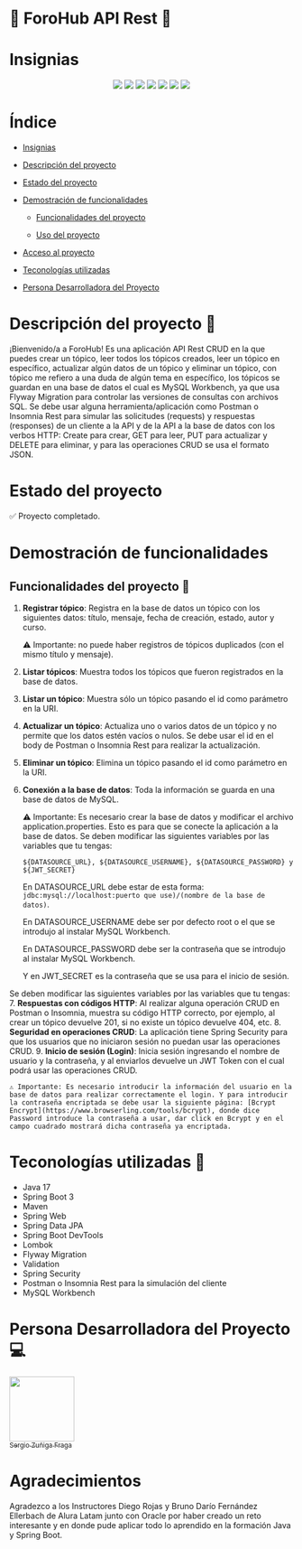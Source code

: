 <h1>💬 ForoHub API Rest 💬</h1>

# Insignias

<div align="center">
    <img src="https://img.shields.io/badge/Estado-En desarrollo-green">
    <img src="https://img.shields.io/badge/Java-v17-blue">
    <img src="https://img.shields.io/badge/Framework-Spring Boot 3-green">
    <img src="https://img.shields.io/badge/Base de Datos-MySQL-blue">
    <img src="https://img.shields.io/badge/ORM-Hibernate-blue">
    <img src="https://img.shields.io/badge/Autenticación-JWT-blue">
    <img src="https://img.shields.io/badge/Versión-v1.0.0-green">
</div>

# Índice

- [Insignias](#insignias)

- [Descripción del proyecto](#descripción-del-proyecto)

- [Estado del proyecto](#estado-del-proyecto)

- [Demostración de funcionalidades](#demostración-de-funcionalidades)

    - [Funcionalidades del proyecto](#funcionalidades-del-proyecto)

    - [Uso del proyecto](#uso-del-proyecto)

- [Acceso al proyecto](#acceso-al-proyecto)

- [Teconologías utilizadas](#teconologías-utilizadas)

- [Persona Desarrolladora del Proyecto](#persona-desarrolladora-del-proyecto)

# Descripción del proyecto 📄

¡Bienvenido/a a ForoHub!
Es una aplicación API Rest CRUD en la que puedes crear un tópico, leer todos los tópicos creados, leer un tópico en específico, actualizar algún datos de un tópico y eliminar un tópico, con tópico me refiero a una duda de algún tema en específico, los tópicos se guardan en una base de datos el cual es MySQL Workbench, ya que usa Flyway Migration para controlar las versiones de consultas con archivos SQL. 
Se debe usar alguna herramienta/aplicación como Postman o Insomnia Rest para simular las solicitudes (requests) y respuestas (responses) de un cliente a la API y de la API a la base de datos con los verbos HTTP: Create para crear, GET para leer, PUT para actualizar y DELETE para eliminar, y para las operaciones CRUD se usa el formato JSON.

# Estado del proyecto

✅ Proyecto completado.

# Demostración de funcionalidades

## Funcionalidades del proyecto 🔧

1. **Registrar tópico**: Registra en la base de datos un tópico con los siguientes datos: título, mensaje, fecha de creación, estado, autor y curso.

    ⚠️ Importante: no puede haber registros de tópicos duplicados (con el mismo título y mensaje).

2. **Listar tópicos**: Muestra todos los tópicos que fueron registrados en la base de datos.
3. **Listar un tópico**: Muestra sólo un tópico pasando el id como parámetro en la URI.
4. **Actualizar un tópico**: Actualiza uno o varios datos de un tópico y no permite que los datos estén vacíos o nulos. Se debe usar el id en el body de Postman o Insomnia Rest para realizar la actualización.
5. **Eliminar un tópico**: Elimina un tópico pasando el id como parámetro en la URI.
6. **Conexión a la base de datos**: Toda la información se guarda en una base de datos de MySQL.

    ⚠️ Importante: Es necesario crear la base de datos y modificar el archivo application.properties. Esto es para que se conecte la aplicación a la base de datos.
    Se deben modificar las siguientes variables por las variables que tu tengas:

    `${DATASOURCE_URL}, ${DATASOURCE_USERNAME}, ${DATASOURCE_PASSWORD} y ${JWT_SECRET}`

    En DATASOURCE_URL debe estar de esta forma: `jdbc:mysql://localhost:puerto que use)/(nombre de la base de datos)`.
    
    En DATASOURCE_USERNAME debe ser por defecto root o el que se introdujo al instalar MySQL Workbench.

    En DATASOURCE_PASSWORD debe ser la contraseña que se introdujo al instalar MySQL Workbench.

    Y en JWT_SECRET es la contraseña que se usa para el inicio de sesión.

Se deben modificar las siguientes variables por las variables que tu tengas:
7. **Respuestas con códigos HTTP**: Al realizar alguna operación CRUD en Postman o Insomnia, muestra su código HTTP correcto, por ejemplo, al crear un tópico devuelve 201, si no existe un tópico devuelve 404, etc.
8. **Seguridad en operaciones CRUD**: La aplicación tiene Spring Security para que los usuarios que no iniciaron sesión no puedan usar las operaciones CRUD.
9. **Inicio de sesión (Login)**: Inicia sesión ingresando el nombre de usuario y la contraseña, y al enviarlos devuelve un JWT Token con el cual podrá usar las operaciones CRUD.

    ⚠️ Importante: Es necesario introducir la información del usuario en la base de datos para realizar correctamente el login. Y para introducir la contraseña encriptada se debe usar la siguiente página: [Bcrypt Encrypt](https://www.browserling.com/tools/bcrypt), donde dice Password introduce la contraseña a usar, dar click en Bcrypt y en el campo cuadrado mostrará dicha contraseña ya encriptada.

# Teconologías utilizadas 🔨

- Java 17
- Spring Boot 3
- Maven
- Spring Web
- Spring Data JPA
- Spring Boot DevTools
- Lombok
- Flyway Migration
- Validation
- Spring Security
- Postman o Insomnia Rest para la simulación del cliente
- MySQL Workbench

# Persona Desarrolladora del Proyecto 💻

[<img src="https://avatars.githubusercontent.com/u/107082359?v=4" width=115><br><sub>Sergio Zuñiga Fraga</sub>](https://github.com/SergioZF09)

# Agradecimientos

Agradezco a los Instructores Diego Rojas y Bruno Darío Fernández Ellerbach de Alura Latam junto con Oracle por haber creado un reto interesante y en donde pude aplicar todo lo aprendido en la formación Java y Spring Boot.
